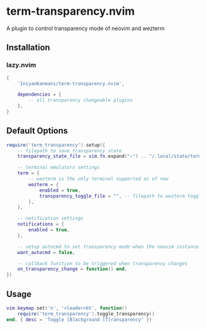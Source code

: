 # term-transparency.nvim

A plugin to control transparency mode of neovim and wezterm

## Installation

### lazy.nvim

```lua
{
    'IniyanKanmani/term-transparency.nvim',

    dependencies = {
        -- all transparency changeable plugins
    },
}
```

## Default Options

```lua
require('term_transparency').setup({
    -- filepath to save transparency state
    transparency_state_file = vim.fn.expand("~") .. "/.local/state/term/transparency.txt",

    -- terminal emulators settings
    term = {
        -- wezterm is the only terminal supported as of now
        wezterm = {
            enabled = true,
            transparency_toggle_file = "", -- filepath to wezterm toggle script
        },
    },

    -- notification settings 
    notifications = {
        enabled = true,
    },

    -- setup autocmd to set transparency mode when the neovim instance gains focus
    want_autocmd = false,

    -- callback function to be triggered when transparency changes
    on_transparency_change = function() end,
})
```

## Usage

```lua
vim.keymap.set('n', '<leader>bt', function()
    require('term_transparency').toggle_transparency()
end, { desc = 'Toggle [B]ackground [T]ransparency' })
```
